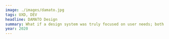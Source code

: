 ```yaml
---
image: ./images/damato.jpg
tags: UXD, DEV
headline: DAMATO Design
summary: What if a design system was truly focused on user needs; both for those using the product and the ones building it. What responsiblities would it have? What should it contain and how would it be made to help people achieve their goals? This project aimed to discover what a design system could be without business influence.
year: 2020
---
```

